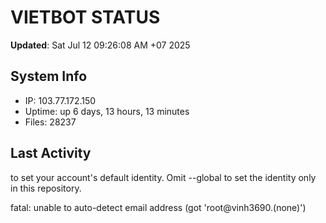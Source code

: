 # VIETBOT STATUS
**Updated**: Sat Jul 12 09:26:08 AM +07 2025

## System Info
- IP: 103.77.172.150
- Uptime: up 6 days, 13 hours, 13 minutes
- Files: 28237

## Last Activity

to set your account's default identity.
Omit --global to set the identity only in this repository.

fatal: unable to auto-detect email address (got 'root@vinh3690.(none)')
